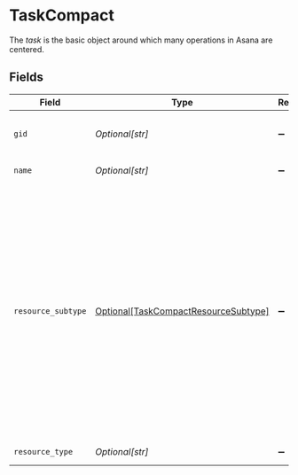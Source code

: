 # TaskCompact

The *task* is the basic object around which many operations in Asana are centered.


## Fields

| Field                                                                                                                                                                                                                                                                                                                      | Type                                                                                                                                                                                                                                                                                                                       | Required                                                                                                                                                                                                                                                                                                                   | Description                                                                                                                                                                                                                                                                                                                | Example                                                                                                                                                                                                                                                                                                                    |
| -------------------------------------------------------------------------------------------------------------------------------------------------------------------------------------------------------------------------------------------------------------------------------------------------------------------------- | -------------------------------------------------------------------------------------------------------------------------------------------------------------------------------------------------------------------------------------------------------------------------------------------------------------------------- | -------------------------------------------------------------------------------------------------------------------------------------------------------------------------------------------------------------------------------------------------------------------------------------------------------------------------- | -------------------------------------------------------------------------------------------------------------------------------------------------------------------------------------------------------------------------------------------------------------------------------------------------------------------------- | -------------------------------------------------------------------------------------------------------------------------------------------------------------------------------------------------------------------------------------------------------------------------------------------------------------------------- |
| `gid`                                                                                                                                                                                                                                                                                                                      | *Optional[str]*                                                                                                                                                                                                                                                                                                            | :heavy_minus_sign:                                                                                                                                                                                                                                                                                                         | Globally unique identifier of the resource, as a string.                                                                                                                                                                                                                                                                   | 12345                                                                                                                                                                                                                                                                                                                      |
| `name`                                                                                                                                                                                                                                                                                                                     | *Optional[str]*                                                                                                                                                                                                                                                                                                            | :heavy_minus_sign:                                                                                                                                                                                                                                                                                                         | The name of the task.                                                                                                                                                                                                                                                                                                      | Bug Task                                                                                                                                                                                                                                                                                                                   |
| `resource_subtype`                                                                                                                                                                                                                                                                                                         | [Optional[TaskCompactResourceSubtype]](../../models/shared/taskcompactresourcesubtype.md)                                                                                                                                                                                                                                  | :heavy_minus_sign:                                                                                                                                                                                                                                                                                                         | The subtype of this resource. Different subtypes retain many of the same fields and behavior, but may render differently in Asana or represent resources with different semantic meaning.<br/>The resource_subtype `milestone` represent a single moment in time. This means tasks with this subtype cannot have a start_date. | default_task                                                                                                                                                                                                                                                                                                               |
| `resource_type`                                                                                                                                                                                                                                                                                                            | *Optional[str]*                                                                                                                                                                                                                                                                                                            | :heavy_minus_sign:                                                                                                                                                                                                                                                                                                         | The base type of this resource.                                                                                                                                                                                                                                                                                            | task                                                                                                                                                                                                                                                                                                                       |